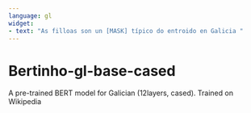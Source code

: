 ```yaml
---
language: gl
widget:
- text: "As filloas son un [MASK] típico do entroido en Galicia "
---
```


# Bertinho-gl-base-cased

A pre-trained BERT model for Galician (12layers, cased). Trained on Wikipedia 
